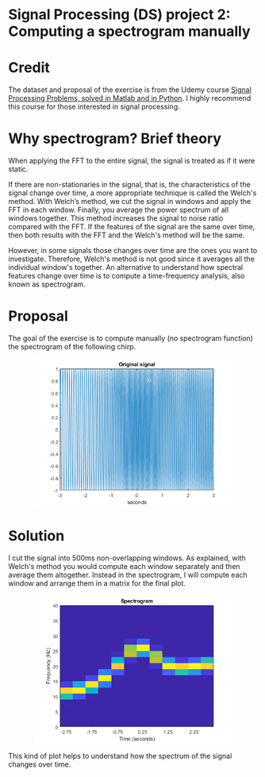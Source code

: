 # Signal Processing (DS) project 2: Computing a spectrogram manually

# Credit
The dataset and proposal of the exercise is from the Udemy course [Signal Processing Problems, solved in Matlab and in Python](https://www.udemy.com/course/signal-processing/). I highly recommend this course for those interested in signal processing.

# Why spectrogram? Brief theory 
When applying the FFT to the entire signal, the signal is treated as if it were static.

If there are non-stationaries in the signal, that is, the characteristics of the signal change over time, a more appropriate technique is called the Welch's method.
With Welch’s method, we cut the signal in windows and apply the FFT in each window. Finally, you average the power spectrum of all windows together.
This method increases the signal to noise ratio compared with the FFT. If the features of the signal are the same over time, then both results with the FFT and the Welch's method will be the same. 

However, in some signals those changes over time are the ones you want to investigate. Therefore, Welch's method is not good since it averages all the individual window's together. 
An alternative to understand how spectral features change over time is to compute a time-frequency analysis, also known as spectrogram.

# Proposal
The goal of the exercise is to compute manually (no spectrogram function) the spectrogram of the following chirp.
<p align="center">
    <img width="400" src="https://github.com/MariaGoniIba/SP2-Spectrogram-from-scratch/blob/main/OriginalSignal.png">
</p>

# Solution
I cut the signal into 500ms non-overlapping windows. 
As explained, with Welch's method you would compute each window separately and then average them altogether. 
Instead in the spectrogram, I will compute each window and arrange them in a matrix for the final plot. 

<p align="center">
    <img width="400" src="https://github.com/MariaGoniIba/SP2-Spectrogram-from-scratch/blob/main/Spectrogram.png">
</p>

This kind of plot helps to understand how the spectrum of the signal changes over time. 
